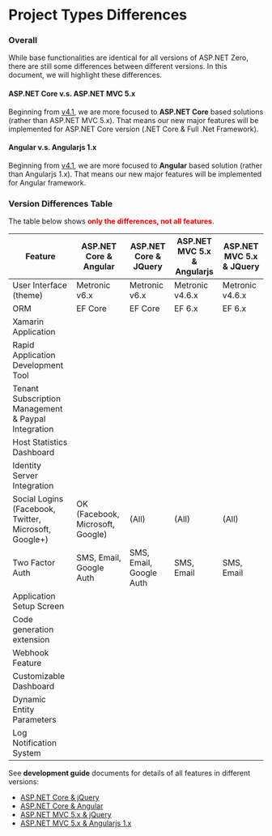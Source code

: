 <!DOCTYPE html PUBLIC "-//W3C//DTD XHTML 1.0 Transitional//EN" "http://www.w3.org/TR/xhtml1/DTD/xhtml1-transitional.dtd">
<html xmlns="http://www.w3.org/1999/xhtml">

<head>
<meta content="text/html; charset=utf-8" http-equiv="Content-Type" />
</head>
<body>

<h1>Project Types Differences</h1>

<h3 id="DocIntro">Overall</h3>
<p>While base functionalities are identical for all versions of ASP.NET Zero, 
there are still some differences between different versions. In this document, 
we will highlight these differences.</p>
<h4>ASP.NET Core v.s. ASP.NET MVC 5.x</h4>
<p>Beginning from <a href="https://docs.aspnetzero.com/en/common/latest/Change-Logs">v4.1</a>, we are more focused to
<strong>ASP.NET Core</strong> based solutions (rather than ASP.NET MVC 5.x). That means our new major 
features will be implemented for ASP.NET Core version (.NET Core &amp; Full .Net 
Framework).</p>
<h4>Angular v.s. Angularjs 1.x</h4>
<p>Beginning from <a href="https://docs.aspnetzero.com/en/common/latest/Change-Logs">v4.1</a>, we are more focused to 
<strong>Angular</strong> based solution (rather than Angularjs 1.x). That means our new major features will be implemented for 
Angular framework. </p>
<h3>Version Differences Table</h3>
<p>The table below shows <strong style="color: red">only the differences, not all features</strong>.</p>

<table class="table">
<thead>
<tr>
	<th>Feature</th>
	<th>ASP.NET Core &amp; Angular</th>
	<th>ASP.NET Core &amp; JQuery</th>
	<th>ASP.NET MVC 5.x &amp; Angularjs</th>
	<th>ASP.NET MVC 5.x &amp; JQuery</th>
</tr>
</thead>
<tbody>
<tr>
	<td>User Interface (theme)</td>
	<td>Metronic v6.x</td>
	<td>Metronic v6.x</td>
	<td>Metronic v4.6.x</td>
	<td>Metronic v4.6.x</td>
</tr>
	<tr>
	<td>ORM</td>
	<td>EF Core</td>
	<td>EF Core</td>
	<td>EF 6.x</td>
	<td>EF 6.x</td>
	</tr>
<tr>
	<td>Xamarin Application</td>
	<td><i class="fa fa-check text-success"></i></td>
	<td><i class="fa fa-check text-success"></i></td>
	<td><i class="fa fa-times text-danger"></i></td>
	<td><i class="fa fa-times text-danger"></i></td>
</tr>
<tr>
	<td>Rapid Application Development Tool</td>
	<td><i class="fa fa-check text-success"></i></td>
	<td><i class="fa fa-check text-success"></i></td>
	<td><i class="fa fa-times text-danger"></i></td>
	<td><i class="fa fa-times text-danger"></i></td>
</tr>
<tr>
	<td style="height: 37px">Tenant Subscription Management &amp; Paypal Integration</td>
	<td style="height: 37px"><i class="fa fa-check text-success"></i></td>
	<td style="height: 37px"><i class="fa fa-check text-success"></i></td>
	<td style="height: 37px"><i class="fa fa-times text-danger"></i></td>
	<td style="height: 37px"><i class="fa fa-times text-danger"></i></td>
</tr>
<tr>
	<td>Host Statistics Dashboard</td>
	<td><i class="fa fa-check text-success"></i></td>
	<td><i class="fa fa-check text-success"></i></td>
	<td><i class="fa fa-times text-danger"></i></td>
	<td><i class="fa fa-times text-danger"></i></td>
</tr>
<tr>
	<td>Identity Server Integration</td>
	<td><i class="fa fa-check text-success"></i></td>
	<td><i class="fa fa-check text-success"></i></td>
	<td><i class="fa fa-times text-danger"></i></td>
	<td><i class="fa fa-times text-danger"></i></td>
</tr>
<tr>
	<td>Social Logins (Facebook, Twitter, Microsoft, Google+)</td>
	<td>OK (Facebook, Microsoft, Google)</td>
	<td><i class="fa fa-check text-success"></i> (All)</td>
	<td><i class="fa fa-check text-success"></i> (All)</td>
	<td><i class="fa fa-check text-success"></i> (All)</td>
</tr>
<tr>
	<td>Two Factor Auth</td>
	<td>SMS, Email, Google Auth</td>
	<td>SMS, Email, Google Auth</td>
	<td>SMS, Email</td>
	<td>SMS, Email</td>
</tr>
<tr>
	<td>Application Setup Screen</td>
	<td><i class="fa fa-check text-success"></i></td>
	<td><i class="fa fa-check text-success"></i></td>
	<td><i class="fa fa-times text-danger"></i></td>
	<td><i class="fa fa-times text-danger"></i></td>
</tr>
<tr>
	<td>Code generation extension</td>
	<td><i class="fa fa-check text-success"></i></td>
	<td><i class="fa fa-check text-success"></i></td>
	<td><i class="fa fa-times text-danger"></i></td>
	<td><i class="fa fa-times text-danger"></i></td>
</tr>
<tr>
	<td>Webhook Feature</td>
	<td><i class="fa fa-check text-success"></i></td>
	<td><i class="fa fa-check text-success"></i></td>
	<td><i class="fa fa-times text-danger"></i></td>
	<td><i class="fa fa-times text-danger"></i></td>
</tr>
<tr>
	<td>Customizable Dashboard</td>
	<td><i class="fa fa-check text-success"></i></td>
	<td><i class="fa fa-check text-success"></i></td>
	<td><i class="fa fa-times text-danger"></i></td>
	<td><i class="fa fa-times text-danger"></i></td>
</tr>
<tr>
	<td>Dynamic Entity Parameters</td>
	<td><i class="fa fa-check text-success"></i></td>
	<td><i class="fa fa-check text-success"></i></td>
	<td><i class="fa fa-times text-danger"></i></td>
	<td><i class="fa fa-times text-danger"></i></td>
</tr>
<tr>
	<td>Log Notification System</td>
	<td><i class="fa fa-check text-success"></i></td>
	<td><i class="fa fa-check text-success"></i></td>
	<td><i class="fa fa-times text-danger"></i></td>
	<td><i class="fa fa-times text-danger"></i></td>
</tr> 
</tbody>
</table>

<p>See <strong>development guide</strong> documents for details of all features 
in different versions:</p>
<ul>
	<li><a href="https://docs.aspnetzero.com/en/aspnet-core-mvc/latest/Features-Mvc-Core">ASP.NET Core &amp; jQuery</a></li>
	<li><a href="https://docs.aspnetzero.com/en/aspnet-core-angular/latest/Features-Angular">ASP.NET Core &amp; Angular</a></li>
	<li><a href="https://docs.aspnetzero.com/en/aspnet-mvc-angularjs/latest/Development-Guide-Mvc-Angularjs">ASP.NET MVC 5.x &amp; jQuery</a></li>
	<li><a href="https://docs.aspnetzero.com/en/aspnet-mvc-angularjs/latest/Development-Guide-Mvc-Angularjs">ASP.NET MVC 5.x &amp; Angularjs 1.x</a></li>
</ul>
</body>

</html>
